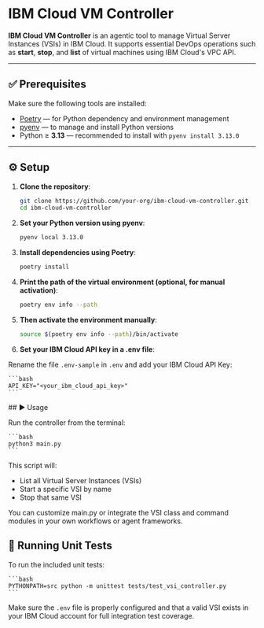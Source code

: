 # IBM Cloud VM Controller

**IBM Cloud VM Controller** is an agentic tool to manage Virtual Server Instances (VSIs) in IBM Cloud.
It supports essential DevOps operations such as **start**, **stop**, and **list** of virtual machines using IBM Cloud's VPC API.

---

## ✅ Prerequisites

Make sure the following tools are installed:

- [Poetry](https://python-poetry.org/docs/) — for Python dependency and environment management
- [pyenv](https://github.com/pyenv/pyenv) — to manage and install Python versions
- Python ≥ **3.13** — recommended to install with `pyenv install 3.13.0`

---

## ⚙️ Setup

1. **Clone the repository**:

   ```bash
   git clone https://github.com/your-org/ibm-cloud-vm-controller.git
   cd ibm-cloud-vm-controller
   ```

2. **Set your Python version using pyenv**:

    ```bash
    pyenv local 3.13.0
    ```

3. **Install dependencies using Poetry**:

    ```bash
    poetry install
    ```

4. **Print the path of the virtual environment (optional, for manual activation)**:

    ```bash
    poetry env info --path
    ```

5. **Then activate the environment manually**:

    ```bash
    source $(poetry env info --path)/bin/activate
    ```

6. **Set your IBM Cloud API key in a .env file**:

Rename the file `.env-sample` in `.env` and add your IBM Cloud API Key:

    ```bash
    API_KEY="<your_ibm_cloud_api_key>"
    ```

## ▶️ Usage

Run the controller from the terminal:

    ```bash
    python3 main.py
    ```

This script will:

- List all Virtual Server Instances (VSIs)
- Start a specific VSI by name
- Stop that same VSI

You can customize main.py or integrate the VSI class and command modules in your own workflows or agent frameworks.

## 🧪 Running Unit Tests

To run the included unit tests:

    ```bash
    PYTHONPATH=src python -m unittest tests/test_vsi_controller.py
    ```

Make sure the `.env` file is properly configured and that a valid VSI exists in your IBM Cloud account for full integration test coverage.